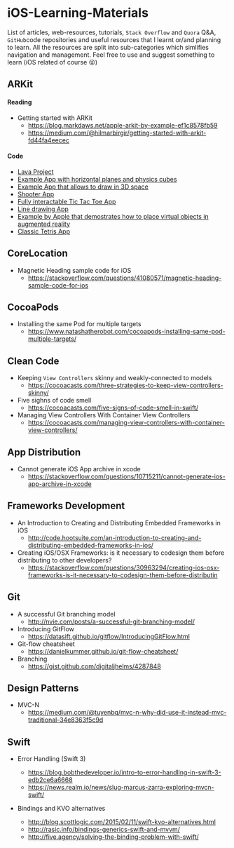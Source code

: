 # iOS-Learning-Materials
List of articles, web-resources, tutorials, `Stack Overflow` and `Quora` Q&A, `GitHub`code repositories and useful resources that I learnt or/and planning to learn. All the resources are split into sub-categories which simlifies navigation and management. Feel free to use and suggest something to learn (iOS related of course 😜)

## ARKit

#### Reading 

- Getting started with ARKit
  - https://blog.markdaws.net/apple-arkit-by-example-ef1c8578fb59
  - https://medium.com/@hilmarbirgir/getting-started-with-arkit-fd44fa4eecec

#### Code 

- [Lava Project](https://github.com/arirawr/ARKit-FloorIsLava)
- [Example App with horizontal planes and physics cubes](https://github.com/markdaws/arkit-by-example)
- [Example App that allows to draw in 3D space](https://github.com/laanlabs/ARBrush)
- [Shooter App](https://github.com/farice/ARShooter)
- [Fully interactable Tic Tac Toe App](https://github.com/bjarnel/arkit-tictactoe)
- [Line drawing App](https://github.com/lapfelix/ARKit-line-drawing)
- [Example by Apple that demostrates how to place virtual objects in augmented reality](https://github.com/gao0122/ARKit-Example-by-Apple)
- [Classic Tetris App](https://github.com/exyte/ARTetris)


## CoreLocation 

- Magnetic Heading sample code for iOS
  - https://stackoverflow.com/questions/41080571/magnetic-heading-sample-code-for-ios


## CocoaPods

- Installing the same Pod for multiple targets
  - https://www.natashatherobot.com/cocoapods-installing-same-pod-multiple-targets/

## Clean Code
- Keeping `View Controllers` skinny and weakly-connected to models
  - https://cocoacasts.com/three-strategies-to-keep-view-controllers-skinny/
- Five sighns of code smell
  - https://cocoacasts.com/five-signs-of-code-smell-in-swift/
- Managing View Controllers With Container View Controllers
  - https://cocoacasts.com/managing-view-controllers-with-container-view-controllers/

## App Distribution 
- Cannot generate iOS App archive in xcode
  - https://stackoverflow.com/questions/10715211/cannot-generate-ios-app-archive-in-xcode

## Frameworks Development 
- An Introduction to Creating and Distributing Embedded Frameworks in iOS
  - http://code.hootsuite.com/an-introduction-to-creating-and-distributing-embedded-frameworks-in-ios/
- Creating iOS/OSX Frameworks: is it necessary to codesign them before distributing to other developers?
  - https://stackoverflow.com/questions/30963294/creating-ios-osx-frameworks-is-it-necessary-to-codesign-them-before-distributin

## Git
- A successful Git branching model
  - http://nvie.com/posts/a-successful-git-branching-model/  
- Introducing GitFlow
  - https://datasift.github.io/gitflow/IntroducingGitFlow.html
- Git-flow cheatsheet
  - https://danielkummer.github.io/git-flow-cheatsheet/ 
- Branching
  - https://gist.github.com/digitaljhelms/4287848

## Design Patterns 
- MVC-N
  - https://medium.com/@tuyenbq/mvc-n-why-did-use-it-instead-mvc-traditional-34e8363f5c9d


## Swift 
- Error Handling (Swift 3)
  - https://blog.bobthedeveloper.io/intro-to-error-handling-in-swift-3-edb2ce6a6668
  - https://news.realm.io/news/slug-marcus-zarra-exploring-mvcn-swift/

- Bindings and KVO alternatives
  - http://blog.scottlogic.com/2015/02/11/swift-kvo-alternatives.html
  - http://rasic.info/bindings-generics-swift-and-mvvm/
  - http://five.agency/solving-the-binding-problem-with-swift/

